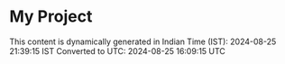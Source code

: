 # My Project

This content is dynamically generated in Indian Time (IST): 2024-08-25 21:39:15 IST
Converted to UTC: 2024-08-25 16:09:15 UTC
